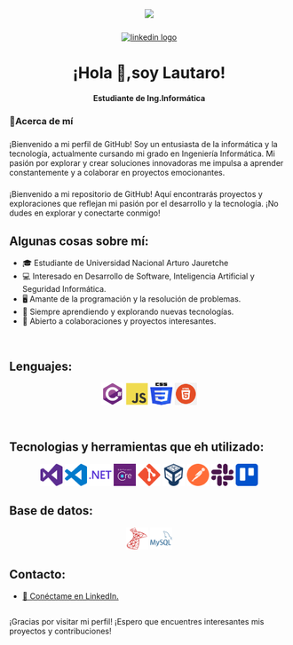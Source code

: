 <div align="center">
  <img height="150" src="https://media3.giphy.com/media/qgQUggAC3Pfv687qPC/giphy.gif?cid=ecf05e47fkxqv6wichb8jawo97n5adaj7sw9jpdqykador12&ep=v1_gifs_search&rid=giphy.gif&ct=g"  />
</div>

###

<div align="center">
  
  <a href="https://www.linkedin.com/in/lautaro-mart%C3%ADn-yanequine-258631238/"><img src="https://img.shields.io/static/v1?message=LinkedIn&logo=linkedin&label=&color=0077B5&logoColor=white&labelColor=&style=for-the-badge" height="25" alt="linkedin logo"  /></a>  
</div>

###

<h1 align="center">¡Hola 👋,soy Lautaro!</h1>
<h4 align="center" >Estudiante de Ing.Informática</h4>

###

<h3 align="left">📌Acerca de mí</h3>

###

<p align="left">¡Bienvenido a mi perfil de GitHub! Soy un entusiasta de la informática y la tecnología, actualmente cursando mi grado en Ingeniería Informática. Mi pasión por explorar y crear soluciones innovadoras me impulsa a aprender constantemente y a colaborar en proyectos emocionantes.</p>

###

¡Bienvenido a mi repositorio de GitHub! Aquí encontrarás proyectos y exploraciones que reflejan mi pasión por el desarrollo y la tecnología. ¡No dudes en explorar y conectarte conmigo!

## Algunas cosas sobre mí:
- 🎓 Estudiante de Universidad Nacional Arturo Jauretche
- 💻 Interesado en Desarrollo de Software, Inteligencia Artificial y Seguridad Informática.
- 🖥️ Amante de la programación y la resolución de problemas.
- 🌱 Siempre aprendiendo y explorando nuevas tecnologías.
- 🤝 Abierto a colaboraciones y proyectos interesantes.
<br>

## Lenguajes:
<p align="center">
<img src="./assets/icons/csharp-original.svg" alt="C# Icon" width="40" height="40">
<img src="./assets/icons/javascript-original.svg" alt="C# Icon" width="40" height="40">
<img src="./assets/icons/CSS3_logo_and_wordmark.svg.png" alt="C# Icon" width="40" height="40">
<img src="./assets/icons/png-transparent-logo-html-html5.png" alt="C# Icon" width="40" height="40">


</p>

<br>

## Tecnologias y herramientas que eh utilizado:</h3>
<p align="center">
<img src="./assets/icons/visualstudio-color.svg" alt="C# Icon" width="40" height="40">
<img src="./assets/icons/visualstudiocode-color.svg" alt="C# Icon" width="40" height="40">
<img src="./assets/icons/dotnet-color.svg" alt="C# Icon" width="40" height="40">
<img src="./assets/icons/EFCore.png" alt="C# Icon" width="40" height="40">
<img src="./assets/icons/git-color.svg" alt="C# Icon" width="40" height="40">
<img src="./assets/icons/virtualbox-color.svg" alt="C# Icon" width="40" height="40">
<img src="./assets/icons/postman-color.svg" alt="C# Icon" width="40" height="40">
<img src="./assets/icons/slack-color.svg" alt="C# Icon" width="40" height="40">
<img src="./assets/icons/trello-color.svg" alt="C# Icon" width="40" height="40">
</p>

## Base de datos:</h3>
<p align="center">
<img src="./assets/icons/microsoftsqlserver-color.svg" alt="C# Icon" width="40" height="40">
<img src="./assets/icons/mysql-color.svg" alt="C# Icon" width="40" height="40">


## Contacto:</h3>
- <a href="https://www.linkedin.com/in/lautaro-mart%C3%ADn-yanequine-258631238/">💼 Conéctame en LinkedIn.</a>

## 
¡Gracias por visitar mi perfil! ¡Espero que encuentres interesantes mis proyectos y contribuciones!





